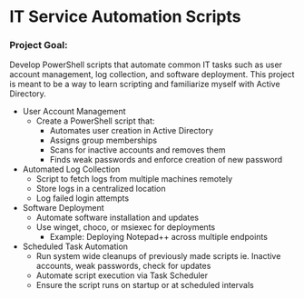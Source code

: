 # IT Service Automation Scripts

<h3>Project Goal:</h3>

Develop PowerShell scripts that automate common IT tasks such as user account management, log collection, and software deployment. This project is meant to be a way to learn scripting and familiarize myself with Active Directory.

- User Account Management
  - Create a PowerShell script that:
    - Automates user creation in Active Directory
    - Assigns group memberships
    - Scans for inactive accounts and removes them
    - Finds weak passwords and enforce creation of new password
- Automated Log Collection
  - Script to fetch logs from multiple machines remotely
  - Store logs in a centralized location
  - Log failed login attempts
- Software Deployment
  - Automate software installation and updates
  - Use winget, choco, or msiexec for deployments
    - Example: Deploying Notepad++ across multiple endpoints
- Scheduled Task Automation
  - Run system wide cleanups of previously made scripts ie. Inactive accounts, weak passwords, check for updates
  - Automate script execution via Task Scheduler
  - Ensure the script runs on startup or at scheduled intervals
